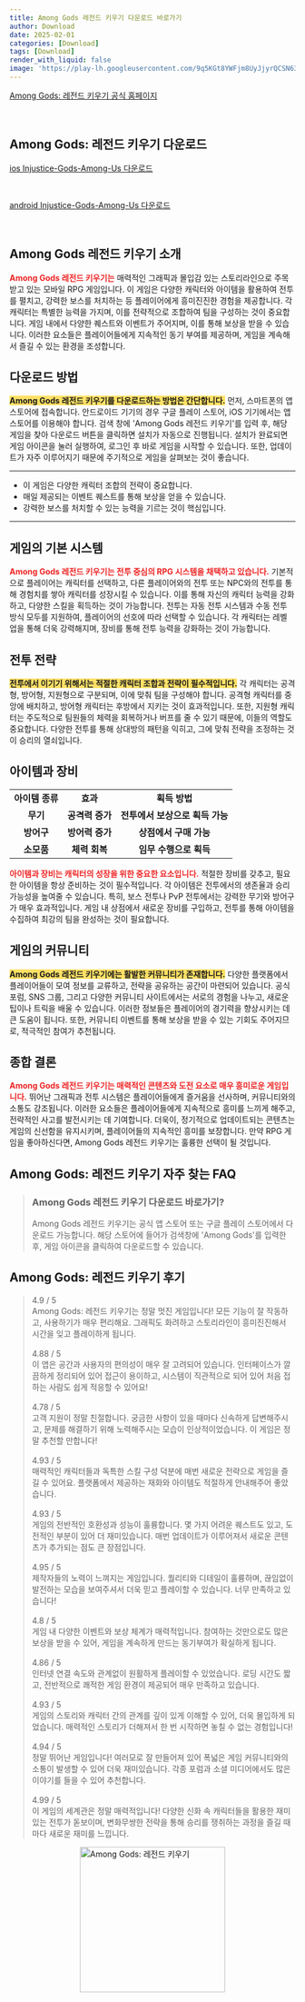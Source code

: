 ```yaml
---
title: Among Gods 레전드 키우기 다운로드 바로가기
author: Download
date: 2025-02-01
categories: [Download]
tags: [Download]
render_with_liquid: false
image: 'https://play-lh.googleusercontent.com/9q5KGt8YWFjm8UyJjyrQCSN63hntvANlj2w4SEecUm1QwLlKmMm_GBNHmvYp6f_NLWo=s256-rw'
---
```

<p><a class='click-button' title='Among Gods: 레전드 키우기' href='https://game.naver.com/lounge/Injustice_Gods_Among_Us/home' rel='nofollow'>Among Gods: 레전드 키우기 공식 홈페이지</a></p><br>
<h2 id='Among Gods: 레전드 키우기_다운로드'>Among Gods: 레전드 키우기 다운로드</h2>
<p><a class="click-button ios" title="Injustice-Gods-Among-Us 다운로드" href="https://apps.apple.com/kr/app/among-gods-%EB%A0%88%EC%A0%84%EB%93%9C-%ED%82%A4%EC%9A%B0%EA%B8%B0/id1664705507" rel="nofollow">ios Injustice-Gods-Among-Us 다운로드</a></p><br>
<p><a class="click-button android" title="Injustice-Gods-Among-Us 다운로드" href="https://play.google.comhttps://play.google.com/store/apps/details?id=com.amonggods.cgpb" rel="nofollow">android Injustice-Gods-Among-Us 다운로드</a></p><br>


<h2 id='Among_Gods_레전드_키우기_소개'>Among Gods 레전드 키우기 소개</h2>

<p><b><span style="color: #ee2323;">Among Gods 레전드 키우기는</span></b> 매력적인 그래픽과 몰입감 있는 스토리라인으로 주목받고 있는 모바일 RPG 게임입니다. 이 게임은 다양한 캐릭터와 아이템을 활용하여 전투를 펼치고, 강력한 보스를 처치하는 등 플레이어에게 흥미진진한 경험을 제공합니다. 각 캐릭터는 특별한 능력을 가지며, 이를 전략적으로 조합하여 팀을 구성하는 것이 중요합니다. 게임 내에서 다양한 퀘스트와 이벤트가 주어지며, 이를 통해 보상을 받을 수 있습니다. 이러한 요소들은 플레이어들에게 지속적인 동기 부여를 제공하며, 게임을 계속해서 즐길 수 있는 환경을 조성합니다.</p>

<h2 id='다운로드_방법'>다운로드 방법</h2>

<p><b><span style="background-color: #ffe066;">Among Gods 레전드 키우기를 다운로드하는 방법은 간단합니다.</span></b> 먼저, 스마트폰의 앱 스토어에 접속합니다. 안드로이드 기기의 경우 구글 플레이 스토어, iOS 기기에서는 앱 스토어를 이용해야 합니다. 검색 창에 'Among Gods 레전드 키우기'를 입력 후, 해당 게임을 찾아 다운로드 버튼을 클릭하면 설치가 자동으로 진행됩니다. 설치가 완료되면 게임 아이콘을 눌러 실행하여, 로그인 후 바로 게임을 시작할 수 있습니다. 또한, 업데이트가 자주 이루어지기 때문에 주기적으로 게임을 살펴보는 것이 좋습니다.</p>

<hr />

<ul>
    <li>이 게임은 다양한 캐릭터 조합의 전략이 중요합니다.</li>
    <li>매일 제공되는 이벤트 퀘스트를 통해 보상을 얻을 수 있습니다.</li>
    <li>강력한 보스를 처치할 수 있는 능력을 기르는 것이 핵심입니다.</li>
</ul>

<hr />

<h2 id='게임의_기본_시스템'>게임의 기본 시스템</h2>

<p><b><span style="color: #ee2323;">Among Gods 레전드 키우기는 전투 중심의 RPG 시스템을 채택하고 있습니다.</span></b> 기본적으로 플레이어는 캐릭터를 선택하고, 다른 플레이어와의 전투 또는 NPC와의 전투를 통해 경험치를 쌓아 캐릭터를 성장시킬 수 있습니다. 이를 통해 자신의 캐릭터 능력을 강화하고, 다양한 스킬을 획득하는 것이 가능합니다. 전투는 자동 전투 시스템과 수동 전투 방식 모두를 지원하여, 플레이어의 선호에 따라 선택할 수 있습니다. 각 캐릭터는 레벨 업을 통해 더욱 강력해지며, 장비를 통해 전투 능력을 강화하는 것이 가능합니다.</p>

<h2 id='전투_전략'>전투 전략</h2>

<p><b><span style="background-color: #ffe066;">전투에서 이기기 위해서는 적절한 캐릭터 조합과 전략이 필수적입니다.</span></b> 각 캐릭터는 공격형, 방어형, 지원형으로 구분되며, 이에 맞춰 팀을 구성해야 합니다. 공격형 캐릭터를 중앙에 배치하고, 방어형 캐릭터는 후방에서 지키는 것이 효과적입니다. 또한, 지원형 캐릭터는 주도적으로 팀원들의 체력을 회복하거나 버프를 줄 수 있기 때문에, 이들의 역할도 중요합니다. 다양한 전투를 통해 상대방의 패턴을 익히고, 그에 맞춰 전략을 조정하는 것이 승리의 열쇠입니다.</p>

<h2 id='아이템과_장비'>아이템과 장비</h2>

<table>
    <tr>
        <td style="text-align: center; height: 17px;"><b>아이템 종류</b></td>
        <td style="text-align: center; height: 17px;"><b>효과</b></td>
        <td style="text-align: center; height: 17px;"><b>획득 방법</b></td>
    </tr>
    <tr>
        <td style="text-align: center; height: 17px;"><b>무기</b></td>
        <td style="text-align: center; height: 17px;"><b>공격력 증가</b></td>
        <td style="text-align: center; height: 17px;"><b>전투에서 보상으로 획득 가능</b></td>
    </tr>
    <tr>
        <td style="text-align: center; height: 17px;"><b>방어구</b></td>
        <td style="text-align: center; height: 17px;"><b>방어력 증가</b></td>
        <td style="text-align: center; height: 17px;"><b>상점에서 구매 가능</b></td>
    </tr>
    <tr>
        <td style="text-align: center; height: 17px;"><b>소모품</b></td>
        <td style="text-align: center; height: 17px;"><b>체력 회복</b></td>
        <td style="text-align: center; height: 17px;"><b>임무 수행으로 획득</b></td>
    </tr>
</table>

<p><b><span style="color: #ee2323;">아이템과 장비는 캐릭터의 성장을 위한 중요한 요소입니다.</span></b> 적절한 장비를 갖추고, 필요한 아이템을 항상 준비하는 것이 필수적입니다. 각 아이템은 전투에서의 생존율과 승리 가능성을 높여줄 수 있습니다. 특히, 보스 전투나 PvP 전투에서는 강력한 무기와 방어구가 매우 효과적입니다. 게임 내 상점에서 새로운 장비를 구입하고, 전투를 통해 아이템을 수집하여 최강의 팀을 완성하는 것이 필요합니다.</p>

<h2 id='게임의_커뮤니티'>게임의 커뮤니티</h2>

<p><b><span style="background-color: #ffe066;">Among Gods 레전드 키우기에는 활발한 커뮤니티가 존재합니다.</span></b> 다양한 플랫폼에서 플레이어들이 모여 정보를 교류하고, 전략을 공유하는 공간이 마련되어 있습니다. 공식 포럼, SNS 그룹, 그리고 다양한 커뮤니티 사이트에서는 서로의 경험을 나누고, 새로운 팁이나 트릭을 배울 수 있습니다. 이러한 정보들은 플레이어의 경기력을 향상시키는 데 큰 도움이 됩니다. 또한, 커뮤니티 이벤트를 통해 보상을 받을 수 있는 기회도 주어지므로, 적극적인 참여가 추천됩니다.</p>

<h2 id='종합_결론'>종합 결론</h2>

<p><b><span style="color: #ee2323;">Among Gods 레전드 키우기는 매력적인 콘텐츠와 도전 요소로 매우 흥미로운 게임입니다.</span></b> 뛰어난 그래픽과 전투 시스템은 플레이어들에게 즐거움을 선사하며, 커뮤니티와의 소통도 강조됩니다. 이러한 요소들은 플레이어들에게 지속적으로 흥미를 느끼게 해주고, 전략적인 사고를 발전시키는 데 기여합니다. 더욱이, 정기적으로 업데이트되는 콘텐츠는 게임의 신선함을 유지시키며, 플레이어들의 지속적인 흥미를 보장합니다. 만약 RPG 게임을 좋아하신다면, Among Gods 레전드 키우기는 훌륭한 선택이 될 것입니다.</p>


<h2 id='Among Gods: 레전드 키우기_자주_찾는_FAQ'>Among Gods: 레전드 키우기 자주 찾는 FAQ</h2>
<div itemscope="" itemtype="https://schema.org/FAQPage"> <blockquote> <div itemscope="" itemprop="mainEntity" itemtype="https://schema.org/Question"> <h3 itemprop="name">Among Gods 레전드 키우기 다운로드 바로가기?</h3> <div itemscope="" itemprop="acceptedAnswer" itemtype="https://schema.org/Answer"> <span itemprop="text"> <p>Among Gods 레전드 키우기는 공식 앱 스토어 또는 구글 플레이 스토어에서 다운로드 가능합니다. 해당 스토어에 들어가 검색창에 'Among Gods'를 입력한 후, 게임 아이콘을 클릭하여 다운로드할 수 있습니다.</p> </span> </div> </div> </blockquote> </div>
<h2 id='Among Gods: 레전드 키우기_후기'>Among Gods: 레전드 키우기 후기</h2>
<div itemscope itemtype="https://schema.org/Product">
  <blockquote>
  <div itemprop="review" itemscope itemtype="https://schema.org/Review">
      <div itemprop="reviewRating" itemscope itemtype="https://schema.org/Rating"> <span itemprop="ratingValue">4.9</span> / <span itemprop="bestRating">5</span> </div>
      <span itemprop="reviewBody">Among Gods: 레전드 키우기는 정말 멋진 게임입니다! 모든 기능이 잘 작동하고, 사용하기가 매우 편리해요. 그래픽도 화려하고 스토리라인이 흥미진진해서 시간을 잊고 플레이하게 됩니다.</span>
  </div>
  <br>
  <div itemprop="review" itemscope itemtype="https://schema.org/Review">
      <div itemprop="reviewRating" itemscope itemtype="https://schema.org/Rating"> <span itemprop="ratingValue">4.88</span> / <span itemprop="bestRating">5</span> </div>
      <span itemprop="reviewBody">이 앱은 공간과 사용자의 편의성이 매우 잘 고려되어 있습니다. 인터페이스가 깔끔하게 정리되어 있어 접근이 용이하고, 시스템이 직관적으로 되어 있어 처음 접하는 사람도 쉽게 적응할 수 있어요!</span>
  </div>
  <br>
  <div itemprop="review" itemscope itemtype="https://schema.org/Review">
      <div itemprop="reviewRating" itemscope itemtype="schema.org/Rating"> <span itemprop="ratingValue">4.78</span> / <span itemprop="bestRating">5</span> </div>
      <span itemprop="reviewBody">고객 지원이 정말 친절합니다. 궁금한 사항이 있을 때마다 신속하게 답변해주시고, 문제를 해결하기 위해 노력해주시는 모습이 인상적이었습니다. 이 게임은 정말 추천할 만합니다!</span>
  </div>
  <br>
  <div itemprop="review" itemscope itemtype="https://schema.org/Review">
      <div itemprop="reviewRating" itemscope itemtype="https://schema.org/Rating"> <span itemprop="ratingValue">4.93</span> / <span itemprop="bestRating">5</span> </div>
      <span itemprop="reviewBody">매력적인 캐릭터들과 독특한 스킬 구성 덕분에 매번 새로운 전략으로 게임을 즐길 수 있어요. 플랫폼에서 제공하는 재화와 아이템도 적절하게 안내해주어 좋았습니다.</span>
  </div>
  <br>
  <div itemprop="review" itemscope itemtype="https://schema.org/Review">
      <div itemprop="reviewRating" itemscope itemtype="schema.org/Rating"> <span itemprop="ratingValue">4.93</span> / <span itemprop="bestRating">5</span> </div>
      <span itemprop="reviewBody">게임의 전반적인 호환성과 성능이 훌륭합니다. 몇 가지 어려운 퀘스트도 있고, 도전적인 부분이 있어 더 재미있습니다. 매번 업데이트가 이루어져서 새로운 콘텐츠가 추가되는 점도 큰 장점입니다.</span>
  </div>
  <br>
  <div itemprop="review" itemscope itemtype="https://schema.org/Review">
      <div itemprop="reviewRating" itemscope itemtype="schema.org/Rating"> <span itemprop="ratingValue">4.95</span> / <span itemprop="bestRating">5</span> </div>
      <span itemprop="reviewBody">제작자들의 노력이 느껴지는 게임입니다. 퀄리티와 디테일이 훌륭하며, 끊임없이 발전하는 모습을 보여주셔서 더욱 믿고 플레이할 수 있습니다. 너무 만족하고 있습니다!</span>
  </div>
  <br>
  <div itemprop="review" itemscope itemtype="https://schema.org/Review">
      <div itemprop="reviewRating" itemscope itemtype="schema.org/Rating"> <span itemprop="ratingValue">4.8</span> / <span itemprop="bestRating">5</span> </div>
      <span itemprop="reviewBody">게임 내 다양한 이벤트와 보상 체계가 매력적입니다. 참여하는 것만으로도 많은 보상을 받을 수 있어, 게임을 계속하게 만드는 동기부여가 확실하게 됩니다.</span>
  </div>
  <br>
  <div itemprop="review" itemscope itemtype="https://schema.org/Review">
      <div itemprop="reviewRating" itemscope itemtype="schema.org/Rating"> <span itemprop="ratingValue">4.86</span> / <span itemprop="bestRating">5</span> </div>
      <span itemprop="reviewBody">인터넷 연결 속도와 관계없이 원활하게 플레이할 수 있었습니다. 로딩 시간도 짧고, 전반적으로 쾌적한 게임 환경이 제공되어 매우 만족하고 있습니다.</span>
  </div>
  <br>
  <div itemprop="review" itemscope itemtype="https://schema.org/Review">
      <div itemprop="reviewRating" itemscope itemtype="schema.org/Rating"> <span itemprop="ratingValue">4.93</span> / <span itemprop="bestRating">5</span> </div>
      <span itemprop="reviewBody">게임의 스토리와 캐릭터 간의 관계를 깊이 있게 이해할 수 있어, 더욱 몰입하게 되었습니다. 매력적인 스토리가 더해져서 한 번 시작하면 놓칠 수 없는 경험입니다!</span>
  </div>
  <br>
  <div itemprop="review" itemscope itemtype="schema.org/Review">
      <div itemprop="reviewRating" itemscope itemtype="schema.org/Rating"> <span itemprop="ratingValue">4.94</span> / <span itemprop="bestRating">5</span> </div>
      <span itemprop="reviewBody">정말 뛰어난 게임입니다! 여러모로 잘 만들어져 있어 폭넓은 게임 커뮤니티와의 소통이 발생할 수 있어 더욱 재미있습니다. 각종 포럼과 소셜 미디어에서도 많은 이야기를 들을 수 있어 추천합니다.</span>
  </div>
  <br>
  <div itemprop="review" itemscope itemtype="https://schema.org/Review">
      <div itemprop="reviewRating" itemscope itemtype="schema.org/Rating"> <span itemprop="ratingValue">4.99</span> / <span itemprop="bestRating">5</span> </div>
      <span itemprop="reviewBody">이 게임의 세계관은 정말 매력적입니다! 다양한 신화 속 캐릭터들을 활용한 재미있는 전투가 돋보이며, 변화무쌍한 전략을 통해 승리를 쟁취하는 과정을 즐길 때마다 새로운 재미를 느낍니다.</span>
  </div>
  </blockquote>
</div>
<figure class="image" style="display: flex; justify-content: center; align-items: center; margin: 0;"><img src="https://play-lh.googleusercontent.com/9q5KGt8YWFjm8UyJjyrQCSN63hntvANlj2w4SEecUm1QwLlKmMm_GBNHmvYp6f_NLWo=s256-rw" alt="Among Gods: 레전드 키우기" width="256" height="256" style="max-width: 100%; height: auto;"></figure>